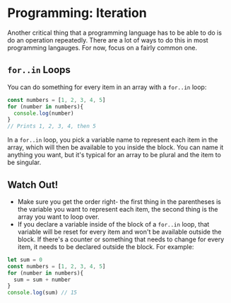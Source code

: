 # Programming: Iteration

Another critical thing that a programming language has to be able to do is do an operation repeatedly. There are a lot of ways to do this in most programming langauges. For now, focus on a fairly common one.

## `for..in` Loops

You can do something for every item in an array with a `for..in` loop:

```js
const numbers = [1, 2, 3, 4, 5]
for (number in numbers){
  console.log(number)
}
// Prints 1, 2, 3, 4, then 5
```

In a `for..in` loop, you pick a variable name to represent each item in the array, which will then be available to you inside the block. You can name it anything you want, but it's typical for an array to be plural and the item to be singular.

## Watch Out!

* Make sure you get the order right- the first thing in the parentheses is the variable you want to represent each item, the second thing is the array you want to loop over.
* If you declare a variable inside of the block of a `for..in` loop, that variable will be reset for every item and won't be available outside the block. If there's a counter or something that needs to change for every item, it needs to be declared outside the block. For example:

```js
let sum = 0
const numbers = [1, 2, 3, 4, 5]
for (number in numbers){
  sum = sum + number
}
console.log(sum) // 15
```
